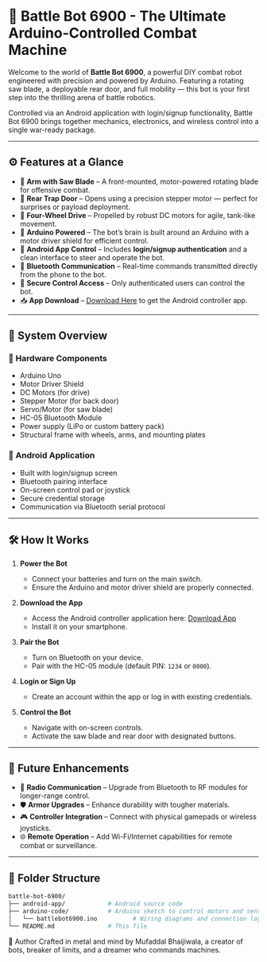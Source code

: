 # 🤖 Battle Bot 6900 - The Ultimate Arduino-Controlled Combat Machine

Welcome to the world of **Battle Bot 6900**, a powerful DIY combat robot engineered with precision and powered by Arduino. Featuring a rotating saw blade, a deployable rear door, and full mobility — this bot is your first step into the thrilling arena of battle robotics.

Controlled via an Android application with login/signup functionality, Battle Bot 6900 brings together mechanics, electronics, and wireless control into a single war-ready package.

---

## ⚙️ Features at a Glance

- 🦾 **Arm with Saw Blade** – A front-mounted, motor-powered rotating blade for offensive combat.
- 🔁 **Rear Trap Door** – Opens using a precision stepper motor — perfect for surprises or payload deployment.
- 🚗 **Four-Wheel Drive** – Propelled by robust DC motors for agile, tank-like movement.
- 🧠 **Arduino Powered** – The bot’s brain is built around an Arduino with a motor driver shield for efficient control.
- 📱 **Android App Control** – Includes **login/signup authentication** and a clean interface to steer and operate the bot.
- 🔗 **Bluetooth Communication** – Real-time commands transmitted directly from the phone to the bot.
- 🔐 **Secure Control Access** – Only authenticated users can control the bot.
- 📥 **App Download** – [Download Here]([//url](https://drive.google.com/file/d/1zCb1cb21wVK9HGNaVPVnBrSPChwQeWxD/view?usp=sharing)) to get the Android controller app.

---

## 🧩 System Overview

### 🔌 Hardware Components
- Arduino Uno
- Motor Driver Shield
- DC Motors (for drive)
- Stepper Motor (for back door)
- Servo/Motor (for saw blade)
- HC-05 Bluetooth Module
- Power supply (LiPo or custom battery pack)
- Structural frame with wheels, arms, and mounting plates

### 📱 Android Application
- Built with login/signup screen
- Bluetooth pairing interface
- On-screen control pad or joystick
- Secure credential storage
- Communication via Bluetooth serial protocol

---

## 🛠️ How It Works

1. **Power the Bot**
   - Connect your batteries and turn on the main switch.
   - Ensure the Arduino and motor driver shield are properly connected.

2. **Download the App**
   - Access the Android controller application here: [Download App]([//url](https://drive.google.com/file/d/1zCb1cb21wVK9HGNaVPVnBrSPChwQeWxD/view?usp=sharing))
   - Install it on your smartphone.

3. **Pair the Bot**
   - Turn on Bluetooth on your device.
   - Pair with the HC-05 module (default PIN: `1234` or `0000`).

4. **Login or Sign Up**
   - Create an account within the app or log in with existing credentials.

5. **Control the Bot**
   - Navigate with on-screen controls.
   - Activate the saw blade and rear door with designated buttons.

---

## 🌠 Future Enhancements

- 📡 **Radio Communication** – Upgrade from Bluetooth to RF modules for longer-range control.
- 🛡️ **Armor Upgrades** – Enhance durability with tougher materials.
- 🎮 **Controller Integration** – Connect with physical gamepads or wireless joysticks.
- 🌐 **Remote Operation** – Add Wi-Fi/Internet capabilities for remote combat or surveillance.

---

## 📁 Folder Structure

```bash
battle-bot-6900/
├── android-app/            # Android source code
├── arduino-code/           # Arduino sketch to control motors and sensors
│   └── battlebot6900.ino          # Wiring diagrams and connection layouts (optional)
└── README.md               # This file
```

👤 Author
Crafted in metal and mind by Mufaddal Bhaijiwala, a creator of bots, breaker of limits, and a dreamer who commands machines.

